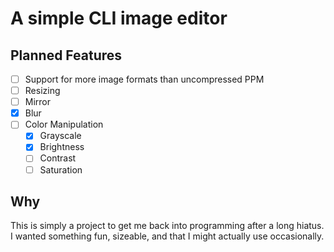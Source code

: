 # A simple CLI image editor

## Planned Features
* [ ] Support for more image formats than uncompressed PPM
* [ ] Resizing
* [ ] Mirror
* [x] Blur
* [ ] Color Manipulation
    * [x] Grayscale
    * [x] Brightness
    * [ ] Contrast
    * [ ] Saturation

## Why
This is simply a project to get me back into programming after a long hiatus. I wanted something fun, sizeable, and that I might actually use occasionally.

